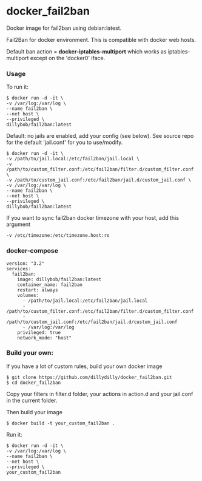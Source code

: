 # docker_fail2ban
Docker image for fail2ban using debian:latest.


Fail2Ban for docker environment. This is compatible with docker web hosts.

Default ban action = **docker-iptables-multiport** which works as iptables-multiport except on the 'docker0' iface.

### Usage
To run it:
```
$ docker run -d -it \
-v /var/log:/var/log \
--name fail2ban \
--net host \
--privileged \
dillybob/fail2ban:latest
```

Default: no jails are enabled, add your config (see below). See source repo for the default 'jail.conf' for you to use/modify.
```
$ docker run -d -it \
-v /path/to/jail.local:/etc/fail2ban/jail.local \
-v /path/to/custom_filter.conf:/etc/fail2ban/filter.d/custom_filter.conf \
-v /path/to/custom_jail.conf:/etc/fail2ban/jail.d/custom_jail.conf \
-v /var/log:/var/log \
--name fail2ban \
--net host \
--privileged \
dillybob/fail2ban:latest
```


If you want to sync fail2ban docker timezone with your host, add this argument
```
-v /etc/timezone:/etc/timezone.host:ro
```


### docker-compose
```
version: "3.2"
services:
  fail2ban:
    image: dillybob/fail2ban:latest
    container_name: fail2ban
    restart: always
    volumes:
      - /path/to/jail.local:/etc/fail2ban/jail.local
      - /path/to/custom_filter.conf:/etc/fail2ban/filter.d/custom_filter.conf
      - /path/to/custom_jail.conf:/etc/fail2ban/jail.d/custom_jail.conf
      - /var/log:/var/log
    privileged: true
    network_mode: "host"
```


### Build your own:

If you have a lot of custom rules, build your own docker image
```
$ git clone https://github.com/dillydilly/docker_fail2ban.git
$ cd docker_fail2ban
```
Copy your filters in filter.d folder, your actions in action.d and your jail.conf in the current folder.

Then build your image
```
$ docker build -t your_custom_fail2ban .
```

Run it:
```
$ docker run -d -it \
-v /var/log:/var/log \
--name fail2ban \
--net host \
--privileged \
your_custom_fail2ban
```
